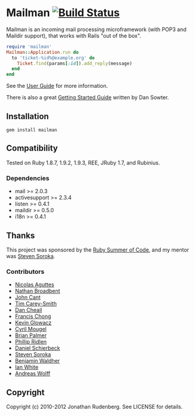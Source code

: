 # Mailman [![Build Status](https://secure.travis-ci.org/titanous/mailman.png)](https://secure.travis-ci.org/titanous/mailman)

Mailman is an incoming mail processing microframework (with POP3 and Maildir
support), that works with Rails "out of the box".

```ruby
require 'mailman'
Mailman::Application.run do
  to 'ticket-%id%@example.org' do 
    Ticket.find(params[:id]).add_reply(message)
  end
end
```

See the [User Guide](https://github.com/titanous/mailman/blob/master/USER_GUIDE.md) for more information.

There is also a great [Getting Started Guide](http://dansowter.com/mailman-guide/) written by Dan Sowter.


## Installation

    gem install mailman

## Compatibility

Tested on Ruby 1.8.7, 1.9.2, 1.9.3, REE, JRuby 1.7, and Rubinius.

### Dependencies

 * mail >= 2.0.3
 * activesupport >= 2.3.4
 * listen >= 0.4.1
 * maildir >= 0.5.0
 * i18n >= 0.4.1

## Thanks

This project was sponsored by the [Ruby Summer of Code](http://rubysoc.org),
and my mentor was [Steven Soroka](http://github.com/ssoroka).

### Contributors

- [Nicolas Aguttes](http://github.com/tranquiliste)
- [Nathan Broadbent](https://github.com/ndbroadbent)
- [John Cant](https://github.com/johncant)
- [Tim Carey-Smith](http://github.com/halorgium)
- [Dan Cheail](https://github.com/DanCheail)
- [Francis Chong](https://github.com/siuying)
- [Kevin Glowacz](https://github.com/kjg)
- [Cyril Mougel](http://github.com/shingara)
- [Brian Palmer](https://github.com/codekitchen)
- [Phillip Ridlen](https://github.com/philtr)
- [Daniel Schierbeck](http://github.com/dasch)
- [Steven Soroka](http://github.com/ssoroka)
- [Benjamin Waldher](https://github.com/lgbr)
- [Ian White](http://github.com/ianwhite)
- [Andreas Wolff](https://github.com/rubyphunk)


## Copyright

Copyright (c) 2010-2012 Jonathan Rudenberg. See LICENSE for details.
